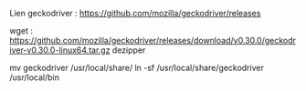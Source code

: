 Lien geckodriver :
https://github.com/mozilla/geckodriver/releases

wget : https://github.com/mozilla/geckodriver/releases/download/v0.30.0/geckodriver-v0.30.0-linux64.tar.gz
dezipper

mv geckodriver /usr/local/share/
ln -sf /usr/local/share/geckodriver /usr/local/bin